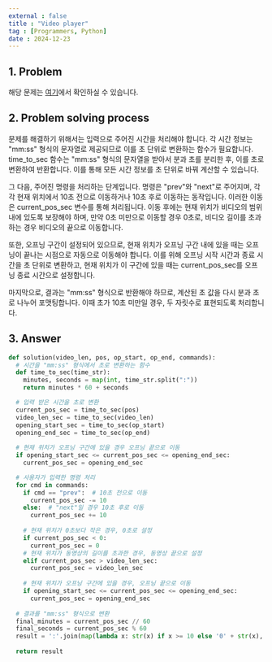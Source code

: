 ```yaml
---
external : false
title : "Video player"
tag : [Programmers, Python]
date : 2024-12-23
---
```


## 1. Problem

해당 문제는 [여기](https://school.programmers.co.kr/learn/courses/30/lessons/340213)에서 확인하실 수 있습니다.

## 2. Problem solving process

문제를 해결하기 위해서는 입력으로 주어진 시간을 처리해야 합니다. 각 시간 정보는 "mm:ss" 형식의 문자열로 제공되므로 이를 초 단위로 변환하는 함수가 필요합니다. time_to_sec 함수는 "mm:ss" 형식의 문자열을 받아서 분과 초를 분리한 후, 이를 초로 변환하여 반환합니다. 이를 통해 모든 시간 정보를 초 단위로 바꿔 계산할 수 있습니다.

그 다음, 주어진 명령을 처리하는 단계입니다. 명령은 "prev"와 "next"로 주어지며, 각각 현재 위치에서 10초 전으로 이동하거나 10초 후로 이동하는 동작입니다. 이러한 이동은 current_pos_sec 변수를 통해 처리됩니다. 이동 후에는 현재 위치가 비디오의 범위 내에 있도록 보장해야 하며, 만약 0초 미만으로 이동할 경우 0초로, 비디오 길이를 초과하는 경우 비디오의 끝으로 이동합니다.

또한, 오프닝 구간이 설정되어 있으므로, 현재 위치가 오프닝 구간 내에 있을 때는 오프닝이 끝나는 시점으로 자동으로 이동해야 합니다. 이를 위해 오프닝 시작 시간과 종료 시간을 초 단위로 변환하고, 현재 위치가 이 구간에 있을 때는 current_pos_sec를 오프닝 종료 시간으로 설정합니다.

마지막으로, 결과는 "mm:ss" 형식으로 반환해야 하므로, 계산된 초 값을 다시 분과 초로 나누어 포맷팅합니다. 이때 초가 10초 미만일 경우, 두 자릿수로 표현되도록 처리합니다.

## 3. Answer

```python
def solution(video_len, pos, op_start, op_end, commands):
  # 시간을 "mm:ss" 형식에서 초로 변환하는 함수
  def time_to_sec(time_str):
    minutes, seconds = map(int, time_str.split(":"))
    return minutes * 60 + seconds

  # 입력 받은 시간을 초로 변환
  current_pos_sec = time_to_sec(pos)
  video_len_sec = time_to_sec(video_len)
  opening_start_sec = time_to_sec(op_start)
  opening_end_sec = time_to_sec(op_end)
  
  # 현재 위치가 오프닝 구간에 있을 경우 오프닝 끝으로 이동
  if opening_start_sec <= current_pos_sec <= opening_end_sec:
    current_pos_sec = opening_end_sec

  # 사용자가 입력한 명령 처리
  for cmd in commands:
    if cmd == "prev":  # 10초 전으로 이동
      current_pos_sec -= 10
    else:  # "next"일 경우 10초 후로 이동
      current_pos_sec += 10
    
    # 현재 위치가 0초보다 작은 경우, 0초로 설정
    if current_pos_sec < 0:
      current_pos_sec = 0
    # 현재 위치가 동영상의 길이를 초과한 경우, 동영상 끝으로 설정
    elif current_pos_sec > video_len_sec:
      current_pos_sec = video_len_sec
    
    # 현재 위치가 오프닝 구간에 있을 경우, 오프닝 끝으로 이동
    if opening_start_sec <= current_pos_sec <= opening_end_sec:
      current_pos_sec = opening_end_sec
  
  # 결과를 "mm:ss" 형식으로 변환
  final_minutes = current_pos_sec // 60
  final_seconds = current_pos_sec % 60
  result = ':'.join(map(lambda x: str(x) if x >= 10 else '0' + str(x), [final_minutes, final_seconds]))
  
  return result
```
